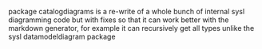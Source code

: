 package catalogdiagrams is a re-write of a whole bunch of internal sysl diagramming code but with fixes so that it can work better with the markdown generator, for example it can recursively get all types unlike the sysl datamodeldiagram package
